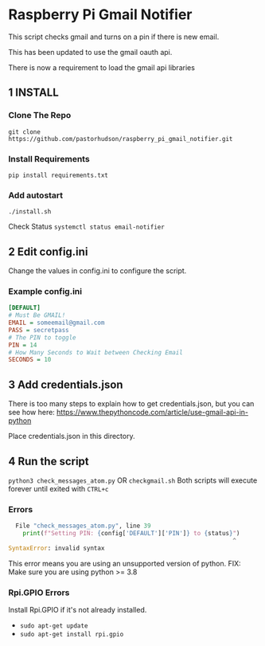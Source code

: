 # Raspberry Pi Gmail Notifier

This script checks gmail and turns on a pin if there is new email.

This has been updated to use the gmail oauth api.

There is now a requirement to load the gmail api libraries

## 1 INSTALL
### Clone The Repo
`git clone https://github.com/pastorhudson/raspberry_pi_gmail_notifier.git`

### Install Requirements
`pip install requirements.txt`

### Add autostart
`./install.sh`

Check Status `systemctl status email-notifier`

## 2 Edit config.ini
Change the values in config.ini to configure the script.
### Example config.ini
```ini
[DEFAULT]
# Must Be GMAIL!
EMAIL = someemail@gmail.com
PASS = secretpass
# The PIN to toggle
PIN = 14
# How Many Seconds to Wait between Checking Email
SECONDS = 10
```

## 3 Add credentials.json
There is too many steps to explain how to get credentials.json, but you can see how here:
https://www.thepythoncode.com/article/use-gmail-api-in-python

Place credentials.json in this directory.

## 4 Run the script
`python3 check_messages_atom.py` OR `checkgmail.sh`
Both scripts will execute forever until exited with `CTRL+c`

### Errors

```python
  File "check_messages_atom.py", line 39
    print(f"Setting PIN: {config['DEFAULT']['PIN']} to {status}")
                                                               ^
SyntaxError: invalid syntax
```
This error means you are using an unsupported version of python.
FIX: Make sure you are using python >= 3.8

### Rpi.GPIO Errors
Install Rpi.GPIO if it's not already installed.
- `sudo apt-get update`
- `sudo apt-get install rpi.gpio`